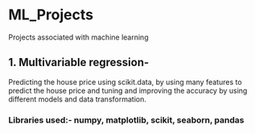# ML_Projects
Projects associated with machine learning
## 1. Multivariable regression- 
Predicting the house price using scikit.data, by using many features to predict the house price and tuning and improving the accuracy by using different models and data transformation.
### Libraries used:- numpy, matplotlib, scikit, seaborn, pandas
